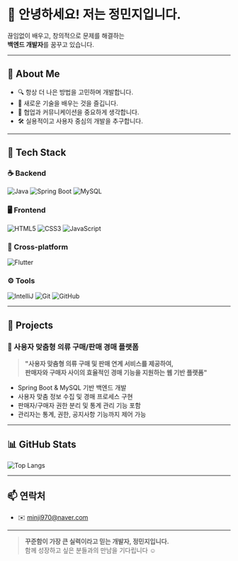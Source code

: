 # 👋 안녕하세요! 저는 정민지입니다.

끊임없이 배우고, 창의적으로 문제를 해결하는  
**백엔드 개발자**를 꿈꾸고 있습니다.  

---

## 💼 About Me
- 🔍 항상 더 나은 방법을 고민하며 개발합니다.
- 🌱 새로운 기술을 배우는 것을 즐깁니다.
- 🤝 협업과 커뮤니케이션을 중요하게 생각합니다.
- 🛠 실용적이고 사용자 중심의 개발을 추구합니다.

---

## 🧰 Tech Stack
### ☕️ Backend
![Java](https://img.shields.io/badge/Java-007396?style=flat&logo=java&logoColor=white)
![Spring Boot](https://img.shields.io/badge/SpringBoot-6DB33F?style=flat&logo=spring-boot&logoColor=white)
![MySQL](https://img.shields.io/badge/MySQL-4479A1?style=flat&logo=mysql&logoColor=white)

### 🖥️ Frontend
![HTML5](https://img.shields.io/badge/HTML-E34F26?style=flat&logo=html5&logoColor=white)
![CSS3](https://img.shields.io/badge/CSS-1572B6?style=flat&logo=css3&logoColor=white)
![JavaScript](https://img.shields.io/badge/JavaScript-F7DF1E?style=flat&logo=javascript&logoColor=black)

### 📱 Cross-platform
![Flutter](https://img.shields.io/badge/Flutter-02569B?style=flat&logo=flutter&logoColor=white)

### ⚙️ Tools
![IntelliJ](https://img.shields.io/badge/IntelliJ-000000?style=flat&logo=intellijidea&logoColor=white)
![Git](https://img.shields.io/badge/Git-F05032?style=flat&logo=git&logoColor=white)
![GitHub](https://img.shields.io/badge/GitHub-181717?style=flat&logo=github&logoColor=white)

---

## 🧩 Projects

### 👗 사용자 맞춤형 의류 구매/판매 경매 플랫폼
> **"사용자 맞춤형 의류 구매 및 판매 연계 서비스를 제공하여,  
판매자와 구매자 사이의 효율적인 경매 기능을 지원하는 웹 기반 플랫폼"**  
- Spring Boot & MySQL 기반 백엔드 개발  
- 사용자 맞춤 정보 수집 및 경매 프로세스 구현  
- 판매자/구매자 권한 분리 및 통계 관리 기능 포함  
- 관리자는 통계, 권한, 공지사항 기능까지 제어 가능

---

## 📊 GitHub Stats
![Top Langs](https://github-readme-stats.vercel.app/api/top-langs/?username=mingmingDD&layout=compact&theme=github_dark)

---

## 📫 연락처
- ✉️ minji970@naver.com

---

> **꾸준함이 가장 큰 실력이라고 믿는 개발자, 정민지입니다.**  
> 함께 성장하고 싶은 분들과의 만남을 기다립니다 ☺️

